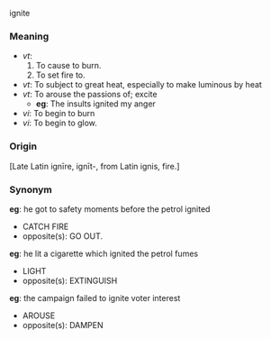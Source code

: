 ignite
### Meaning
+ _vt_:
   1. To cause to burn.
   2. To set fire to.
+ _vt_: To subject to great heat, especially to make luminous by heat
+ _vt_: To arouse the passions of; excite
    + __eg__: The insults ignited my anger
+ _vi_: To begin to burn
+ _vi_: To begin to glow.

### Origin

[Late Latin ignīre, ignīt-, from Latin ignis, fire.]

### Synonym

__eg__: he got to safety moments before the petrol ignited

+ CATCH FIRE
+ opposite(s): GO OUT.

__eg__: he lit a cigarette which ignited the petrol fumes

+ LIGHT
+ opposite(s): EXTINGUISH

__eg__: the campaign failed to ignite voter interest

+ AROUSE
+ opposite(s): DAMPEN


